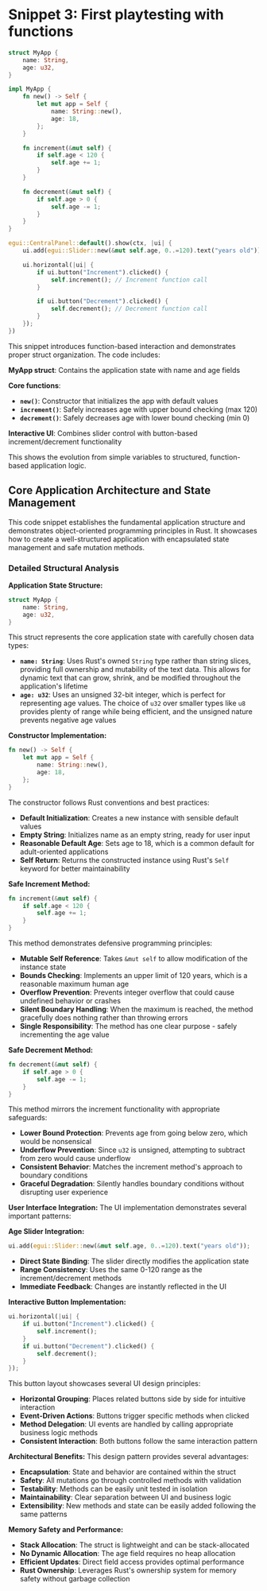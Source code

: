 # Snippet 3: First playtesting with functions

```rust
struct MyApp {
    name: String,
    age: u32,
}

impl MyApp {
    fn new() -> Self {
        let mut app = Self {
            name: String::new(),
            age: 18,
        };
    }

    fn increment(&mut self) {
        if self.age < 120 {
            self.age += 1;
        }
    }

    fn decrement(&mut self) {
        if self.age > 0 {
            self.age -= 1;
        }
    }
}

egui::CentralPanel::default().show(ctx, |ui| {
    ui.add(egui::Slider::new(&mut self.age, 0..=120).text("years old"));

    ui.horizontal(|ui| {
        if ui.button("Increment").clicked() {
            self.increment(); // Increment function call
        }

        if ui.button("Decrement").clicked() {
            self.decrement(); // Decrement function call
        }
    });
})
```

This snippet introduces function-based interaction and demonstrates proper struct organization. The code includes:

**MyApp struct**: Contains the application state with name and age fields

**Core functions**:

- **`new()`**: Constructor that initializes the app with default values
- **`increment()`**: Safely increases age with upper bound checking (max 120)
- **`decrement()`**: Safely decreases age with lower bound checking (min 0)

**Interactive UI**: Combines slider control with button-based increment/decrement functionality

This shows the evolution from simple variables to structured, function-based application logic.

## Core Application Architecture and State Management

This code snippet establishes the fundamental application structure and demonstrates object-oriented programming principles in Rust. It showcases how to create a well-structured application with encapsulated state management and safe mutation methods.

### Detailed Structural Analysis

**Application State Structure:**

```rust
struct MyApp {
    name: String,
    age: u32,
}
```

This struct represents the core application state with carefully chosen data types:

- **`name: String`**: Uses Rust's owned `String` type rather than string slices, providing full ownership and mutability of the text data. This allows for dynamic text that can grow, shrink, and be modified throughout the application's lifetime
- **`age: u32`**: Uses an unsigned 32-bit integer, which is perfect for representing age values. The choice of `u32` over smaller types like `u8` provides plenty of range while being efficient, and the unsigned nature prevents negative age values

**Constructor Implementation:**

```rust
fn new() -> Self {
    let mut app = Self {
        name: String::new(),
        age: 18,
    };
}
```

The constructor follows Rust conventions and best practices:

- **Default Initialization**: Creates a new instance with sensible default values
- **Empty String**: Initializes name as an empty string, ready for user input
- **Reasonable Default Age**: Sets age to 18, which is a common default for adult-oriented applications
- **Self Return**: Returns the constructed instance using Rust's `Self` keyword for better maintainability

**Safe Increment Method:**

```rust
fn increment(&mut self) {
    if self.age < 120 {
        self.age += 1;
    }
}
```

This method demonstrates defensive programming principles:

- **Mutable Self Reference**: Takes `&mut self` to allow modification of the instance state
- **Bounds Checking**: Implements an upper limit of 120 years, which is a reasonable maximum human age
- **Overflow Prevention**: Prevents integer overflow that could cause undefined behavior or crashes
- **Silent Boundary Handling**: When the maximum is reached, the method gracefully does nothing rather than throwing errors
- **Single Responsibility**: The method has one clear purpose - safely incrementing the age value

**Safe Decrement Method:**

```rust
fn decrement(&mut self) {
    if self.age > 0 {
        self.age -= 1;
    }
}
```

This method mirrors the increment functionality with appropriate safeguards:

- **Lower Bound Protection**: Prevents age from going below zero, which would be nonsensical
- **Underflow Prevention**: Since `u32` is unsigned, attempting to subtract from zero would cause underflow
- **Consistent Behavior**: Matches the increment method's approach to boundary conditions
- **Graceful Degradation**: Silently handles boundary conditions without disrupting user experience

**User Interface Integration:**
The UI implementation demonstrates several important patterns:

**Age Slider Integration:**

```rust
ui.add(egui::Slider::new(&mut self.age, 0..=120).text("years old"));
```

- **Direct State Binding**: The slider directly modifies the application state
- **Range Consistency**: Uses the same 0-120 range as the increment/decrement methods
- **Immediate Feedback**: Changes are instantly reflected in the UI

**Interactive Button Implementation:**

```rust
ui.horizontal(|ui| {
    if ui.button("Increment").clicked() {
        self.increment();
    }
    if ui.button("Decrement").clicked() {
        self.decrement();
    }
});
```

This button layout showcases several UI design principles:

- **Horizontal Grouping**: Places related buttons side by side for intuitive interaction
- **Event-Driven Actions**: Buttons trigger specific methods when clicked
- **Method Delegation**: UI events are handled by calling appropriate business logic methods
- **Consistent Interaction**: Both buttons follow the same interaction pattern

**Architectural Benefits:**
This design pattern provides several advantages:

- **Encapsulation**: State and behavior are contained within the struct
- **Safety**: All mutations go through controlled methods with validation
- **Testability**: Methods can be easily unit tested in isolation
- **Maintainability**: Clear separation between UI and business logic
- **Extensibility**: New methods and state can be easily added following the same patterns

**Memory Safety and Performance:**

- **Stack Allocation**: The struct is lightweight and can be stack-allocated
- **No Dynamic Allocation**: The age field requires no heap allocation
- **Efficient Updates**: Direct field access provides optimal performance
- **Rust Ownership**: Leverages Rust's ownership system for memory safety without garbage collection

